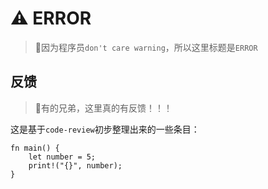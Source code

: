 # ⚠️ ERROR

> 📌因为程序员`don't care warning`，所以这里标题是`ERROR`



## 反馈

> 🥰有的兄弟，这里真的有反馈！！！

这是基于`code-review`初步整理出来的一些条目：

```rust,editable
fn main() {
    let number = 5;
    print!("{}", number);
}
```